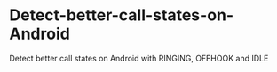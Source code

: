 # Detect-better-call-states-on-Android
Detect better call states on Android with RINGING, OFFHOOK and IDLE
